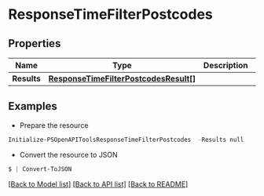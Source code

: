# ResponseTimeFilterPostcodes
## Properties

Name | Type | Description | Notes
------------ | ------------- | ------------- | -------------
**Results** | [**ResponseTimeFilterPostcodesResult[]**](ResponseTimeFilterPostcodesResult.md) |  | 

## Examples

- Prepare the resource
```powershell
Initialize-PSOpenAPIToolsResponseTimeFilterPostcodes  -Results null
```

- Convert the resource to JSON
```powershell
$ | Convert-ToJSON
```

[[Back to Model list]](../README.md#documentation-for-models) [[Back to API list]](../README.md#documentation-for-api-endpoints) [[Back to README]](../README.md)


